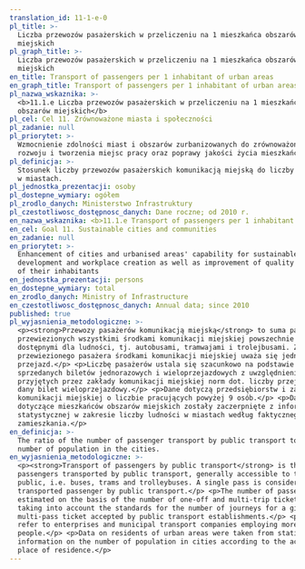```yaml
---
translation_id: 11-1-e-0
pl_title: >-
  Liczba przewozów pasażerskich w przeliczeniu na 1 mieszkańca obszarów
  miejskich
pl_graph_title: >-
  Liczba przewozów pasażerskich w przeliczeniu na 1 mieszkańca obszarów
  miejskich
en_title: Transport of passengers per 1 inhabitant of urban areas
en_graph_title: Transport of passengers per 1 inhabitant of urban areas
pl_nazwa_wskaznika: >-
  <b>11.1.e Liczba przewozów pasażerskich w przeliczeniu na 1 mieszkańca
  obszarów miejskich</b>
pl_cel: Cel 11. Zrównoważone miasta i społeczności
pl_zadanie: null
pl_priorytet: >-
  Wzmocnienie zdolności miast i obszarów zurbanizowanych do zrównoważonego
  rozwoju i tworzenia miejsc pracy oraz poprawy jakości życia mieszkańców
pl_definicja: >-
  Stosunek liczby przewozów pasażerskich komunikacją miejską do liczby ludności
  w miastach.
pl_jednostka_prezentacji: osoby
pl_dostepne_wymiary: ogółem
pl_zrodlo_danych: Ministerstwo Infrastruktury
pl_czestotliwosc_dostępnosc_danych: Dane roczne; od 2010 r.
en_nazwa_wskaznika: <b>11.1.e Transport of passengers per 1 inhabitant of urban areas</b>
en_cel: Goal 11. Sustainable cities and communities
en_zadanie: null
en_priorytet: >-
  Enhancement of cities and urbanised areas' capability for sustainable
  development and workplace creation as well as improvement of quality of life
  of their inhabitants
en_jednostka_prezentacji: persons
en_dostepne_wymiary: total
en_zrodlo_danych: Ministry of Infrastructure
en_czestotliwosc_dostępnosc_danych: Annual data; since 2010
published: true
pl_wyjasnienia_metodologiczne: >-
  <p><strong>Przewozy pasażerów komunikacją miejską</strong> to suma pasażerów
  przewiezionych wszystkimi środkami komunikacji miejskiej powszechnie
  dostępnymi dla ludności, tj. autobusami, tramwajami i trolejbusami. Za
  przewiezionego pasażera środkami komunikacji miejskiej uważa się jednokrotny
  przejazd.</p> <p>Liczbę pasażerów ustala się szacunkowo na podstawie liczby
  sprzedanych biletów jednorazowych i wieloprzejazdowych z uwzględnieniem
  przyjętych przez zakłady komunikacji miejskiej norm dot. liczby przejazdów na
  dany bilet wieloprzejazdowy.</p> <p>Dane dotyczą przedsiębiorstw i zakładów
  komunikacji miejskiej o liczbie pracujących powyżej 9 osób.</p> <p>Dane
  dotyczące mieszkańców obszarów miejskich zostały zaczerpnięte z informacji
  statystycznej w zakresie liczby ludności w miastach według faktycznego miejsca
  zamieszkania.</p>
en_definicja: >-
  The ratio of the number of passenger transport by public transport to the
  number of population in the cities.
en_wyjasnienia_metodologiczne: >-
  <p><strong>Transport of passengers by public transport</strong> is the sum of
  passengers transported by public transport, generally accessible to the
  public, i.e. buses, trams and trolleybuses. A single pass is considered a
  transported passenger by public transport.</p> <p>The number of passengers is
  estimated on the basis of the number of one-off and multi-trip tickets sold,
  taking into account the standards for the number of journeys for a given
  multi-pass ticket accepted by public transport establishments.</p> <p>Data
  refer to enterprises and municipal transport companies employing more than 9
  people.</p> <p>Data on residents of urban areas were taken from statistical
  information on the number of population in cities according to the actual
  place of residence.</p>
---
```


